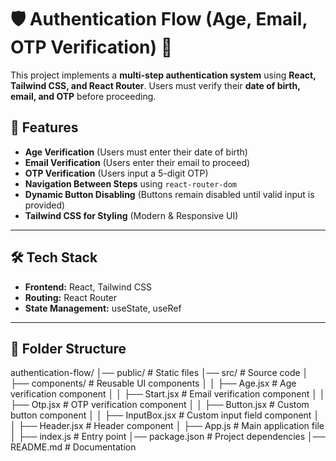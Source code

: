 # 🛡️ Authentication Flow (Age, Email, OTP Verification) 🔐

This project implements a **multi-step authentication system** using **React, Tailwind CSS, and React Router**. Users must verify their **date of birth, email, and OTP** before proceeding.

## 🚀 Features
- **Age Verification** (Users must enter their date of birth)
- **Email Verification** (Users enter their email to proceed)
- **OTP Verification** (Users input a 5-digit OTP)
- **Navigation Between Steps** using `react-router-dom`
- **Dynamic Button Disabling** (Buttons remain disabled until valid input is provided)
- **Tailwind CSS for Styling** (Modern & Responsive UI)

---

## 🛠️ Tech Stack  
- **Frontend:** React, Tailwind CSS  
- **Routing:** React Router  
- **State Management:** useState, useRef  

---

## 📂 Folder Structure  
authentication-flow/
│── public/                     # Static files
│── src/                        # Source code
│   ├── components/             # Reusable UI components
│   │   ├── Age.jsx             # Age verification component
│   │   ├── Start.jsx           # Email verification component
│   │   ├── Otp.jsx             # OTP verification component
│   │   ├── Button.jsx          # Custom button component
│   │   ├── InputBox.jsx        # Custom input field component
│   │   ├── Header.jsx          # Header component
│   ├── App.js                  # Main application file
│   ├── index.js                # Entry point
│── package.json                # Project dependencies
│── README.md                   # Documentation
